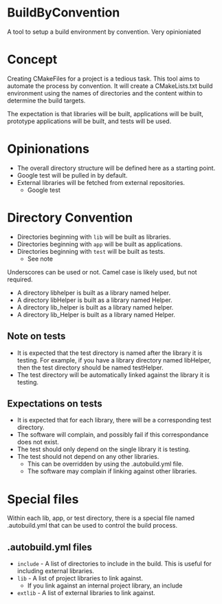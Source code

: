 # BuildByConvention

A tool to setup a build environment by convention.  Very opinioniated

# Concept

Creating CMakeFiles for a project is a tedious task.  This tool aims to automate the process by convention.  It will create a CMakeLists.txt build
environment using the names of directories and the content within to determine the build targets.

The expectation is that libraries will be built, applications will be built, prototype applications will be built, and tests will be used.

# Opinionations

- The overall directory structure will be defined here as a starting point.
- Google test will be pulled in by default.
- External libraries will be fetched from external repositories.
  - Google test

# Directory Convention

- Directories beginning with `lib` will be built as libraries.
- Directories beginning with `app` will be built as applications.
- Directories beginning with `test` will be built as tests.
  - See note

Underscores can be used or not.  Camel case is likely used, but not required.

- A directory libhelper is built as a library named helper.
- A directory libHelper is built as a library named Helper.
- A directory lib_helper is built as a library named helper.
- A directory lib_Helper is built as a library named Helper.
  
## Note on tests

- It is expected that the test directory is named after the library it is testing.  For example, if
you have a library directory named libHelper, then the test directory should be named testHelper.
- The test directory will be automatically linked against the library it is testing.

## Expectations on tests

- It is expected that for each library, there will be a corresponding test directory.
- The software will complain, and possibly fail if this correspondance does not exist.
- The test should only depend on the single library it is testing.
- The test should not depend on any other libraries.
  - This can be overridden by using the .autobuild.yml file.
  - The software may complain if linking against other libraries.

# Special files

Within each lib, app, or test directory, there is a special file named .autobuild.yml that can be used to control the build process.

## .autobuild.yml files
- `include` - A list of directories to include in the build.  This is useful for including external libraries.
- `lib` - A list of project libraries to link against.
  - If you link against an internal project library, an include 
- `extlib` - A list of external libraries to link against.  